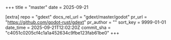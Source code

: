 +++
title = "master"
date = 2025-09-21

[extra]
repo = "gdext"
docs_rel_url = "gdext/master/godot"
pr_url = "https://github.com/godot-rust/gdext"
pr_author = ""
sort_key = 9999-01-01
date_time = 2025-09-21T12:02:20Z
commit_sha = "c4051c0205cf4c1a1a452634c9fbe123fab61be0"
+++


